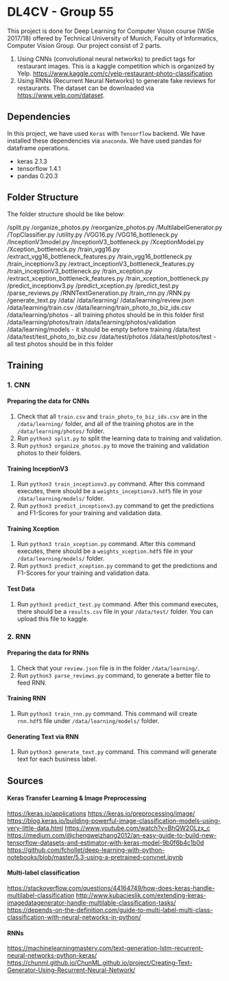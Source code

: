 
# DL4CV - Group 55
This project is done for Deep Learning for Computer Vision course (WiSe 2017/18) offered by Technical University of Munich, Faculty of Informatics, Computer Vision Group.
Our project consist of 2 parts. 
1. Using CNNs (convolutional neural networks) to predict tags for restaurant images. 
This is a kaggle competition which is organized by Yelp.
https://www.kaggle.com/c/yelp-restaurant-photo-classification
2. Using RNNs (Recurrent Neural Networks) to generate fake reviews for restaurants.
The dataset can be downloaded via https://www.yelp.com/dataset.

## Dependencies

In this project, we have used ```Keras``` with ```Tensorflow``` backend. We have installed these dependencies via ```anaconda```. We have used pandas for dataframe operations.

- keras 2.1.3
- tensorflow 1.4.1
- pandas 0.20.3

## Folder Structure

The folder structure should be like below:

/split.py
/organize_photos.py 
/reorganize_photos.py
/MultilabelGenerator.py
/TopClassifier.py
/utility.py
/VGG16.py
/VGG16_bottleneck.py
/InceptionV3model.py 
/InceptionV3_bottleneck.py 
/XceptionModel.py 
/Xception_bottleneck.py
/train_vgg16.py
/extract_vgg16_bottleneck_features.py
/train_vgg16_bottleneck.py
/train_inceptionv3.py
/extract_inceptionV3_bottleneck_features.py
/train_inceptionV3_bottleneck.py
/train_xception.py
/extract_xception_bottleneck_features.py
/train_xception_bottleneck.py
/predict_inceptionv3.py
/predict_xception.py
/predict_test.py 
/parse_reviews.py 
/RNNTextGeneration.py 
/train_rnn.py
/RNN.py 
/generate_text.py 
/data/
/data/learning/
/data/learning/review.json
/data/learning/train.csv
/data/learning/train_photo_to_biz_ids.csv
/data/learning/photos - all training photos should be in this folder first
/data/learning/photos/train
/data/learning/photos/validation
/data/learning/models - it should be empty before training
/data/test
/data/test/test_photo_to_biz.csv
/data/test/photos 
/data/test/photos/test - all test photos should be in this folder

## Training

### 1. CNN

#### Preparing the data for CNNs
1. Check that all ```train.csv``` and ```train_photo_to_biz_ids.csv``` are in the ```/data/learning/``` folder, and all of the training photos are in the ```/data/learning/photos/``` folder.
2. Run ```python3 split.py``` to split the learning data to training and validation.
3. Run ```python3 organize_photos.py``` to move the training and validation photos to their folders.

#### Training InceptionV3
1. Run ```python3 train_inceptionv3.py``` command. After this command executes, there should be a ```weights_inceptionv3.hdf5``` file in your ```/data/learning/models/``` folder.
2. Run ```python3 predict_inceptionv3.py``` command to get the predictions and F1-Scores for your training and validation data.

#### Training Xception
1. Run ```python3 train_xception.py``` command. After this command executes, there should be a ```weights_xception.hdf5``` file in your ```/data/learning/models/``` folder.
2. Run ```python3 predict_xception.py``` command to get the predictions and F1-Scores for your training and validation data.

#### Test Data
1. Run ```python3 predict_test.py``` command. After this command executes, there should be a ```results.csv``` file in your ```/data/test/``` folder. You can upload this file to kaggle.

### 2. RNN

#### Preparing the data for RNNs
1. Check that your ```review.json``` file is in the folder ```/data/learning/```.
2. Run ```python3 parse_reviews.py``` command, to generate a better file to feed RNN.

#### Training RNN
1. Run ```python3 train_rnn.py``` command. This command will create ```rnn.hdf5``` file under ```/data/learning/models/``` folder.

#### Generating Text via RNN
1. Run ```python3 generate_text.py``` command. This command will generate text for each business label.


## Sources

#### Keras Transfer Learning & Image Preprocessing
https://keras.io/applications
https://keras.io/preprocessing/image/
https://blog.keras.io/building-powerful-image-classification-models-using-very-little-data.html
https://www.youtube.com/watch?v=BhQW2OLzx_c
https://medium.com/@chengweizhang2012/an-easy-guide-to-build-new-tensorflow-datasets-and-estimator-with-keras-model-9b0f6b4c1b0d
https://github.com/fchollet/deep-learning-with-python-notebooks/blob/master/5.3-using-a-pretrained-convnet.ipynb

#### Multi-label classification
https://stackoverflow.com/questions/44164749/how-does-keras-handle-multilabel-classification
http://www.kubacieslik.com/extending-keras-imagedatagenerator-handle-multilable-classification-tasks/
https://depends-on-the-definition.com/guide-to-multi-label-multi-class-classification-with-neural-networks-in-python/

#### RNNs
https://machinelearningmastery.com/text-generation-lstm-recurrent-neural-networks-python-keras/
https://chunml.github.io/ChunML.github.io/project/Creating-Text-Generator-Using-Recurrent-Neural-Network/


